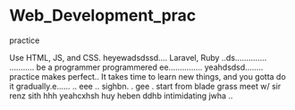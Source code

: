 # Web_Development_prac
practice

Use HTML, JS, and CSS.
 heyewadsdssd....
Laravel, Ruby ..ds..............
...........
be a programmer programmered ee...............
 yeahdsdsd........
practice makes perfect..
It takes time to learn new things, and you gotta do it gradually.e......
..
 eee ..
sighbn.
. gee . start from blade grass meet w/ sir renz
sith
hhh
yeahcxhsh
huy
heben
ddhb
intimidating
jwha
..
